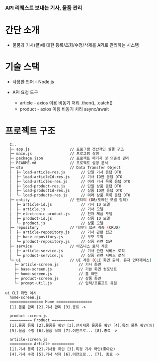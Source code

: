 ### API 리퀘스트 보내는 기사, 물품 관리

# 간단 소개
  - 물품과 기사(글)에 대한 등록/조회/수정/삭제를 API로 관리하는 시스템

# 기술 스택
  - 사용한 언어 - Node.js

  - API 요청 도구
      - article - axios 이용 비동기 처리 .then(), .catch()
      - product - axios 이용 비동기 처리 async/await

# 프로젝트 구조
```bash
  C:.
  ├─ app.js                  // 프로그램 전반적인 실행 구조
  ├─ main.js                 // 프로그램 실행
  ├─ package.json            // 프로젝트 패키지 및 의존성 관리
  ├─ README.md               // 프로젝트 설명 문서
  ├─ dto                     // Data Transfer Object
  │  ├─ load-article-res.js       // 단일 기사 응답 DTO
  │  ├─ load-articleId-res.js     // 기사 ID만 응답 DTO
  │  ├─ load-articles-res.js      // 여러 기사 목록 응답 DTO
  │  ├─ load-product-res.js       // 단일 상품 응답 DTO
  │  ├─ load-productId-res.js     // 상품 ID만 응답 DTO
  │  └─ load-products-res.js      // 여러 상품 목록 응답 DTO
  ├─ entity                  // 엔티티 (DB/도메인 모델 정의)
  │  ├─ article-id.js             // 기사 ID 모델
  │  ├─ article.js                // 기사 모델
  │  ├─ electronic-product.js     // 전자 제품 모델
  │  ├─ product-id.js             // 상품 ID 모델
  │  └─ product.js                // 상품 모델
  ├─ repository              // 데이터 접근 계층 (CRUD)
  │  ├─ article-repository.js     // 기사 관련 접근
  │  ├─ base-repository.js        // 부모 로직
  │  └─ product-repository.js     // 상품 관련 접근
  ├─ service                 // 비즈니스 로직 계층
  │  ├─ article-service.js        // 기사 관련 서비스 로직
  │  └─ product-service.js        // 상품 관련 서비스 로직
  └─ ui                      // UI 계층 (CLI 화면 출력, 유저 인터페이스)
    ├─ article-screen.js         // 기사 화면
    ├─ base-screen.js            // 기본 화면 컴포넌트
    ├─ home-screen.js            // 홈 화면
    ├─ product-screen.js         // 상품 화면
    └─ prompt-util.js            // 입력/프롬프트 유틸
```   
    ui CLI 화면 예시
      home-screen.js
      =============== Home ================
      [1].물품 관리 [2].기사 관리 [3].종료 ->

      product-screen.js
      ========== Product ==========
      [1].물품 등록 [2].물품들 확인 [3].전자제품 물품들 확인 [4].특정 물품 확인(찜)
      [5].물품 수정 [6].물품 삭제 [7].이전으로... [8].종료 ->

      article-screen.js 
      ========== Article ==========
      [1].기사 등록 [2].기사들 확인 [3].특정 기사 확인(좋아요)  
      [4].기사 수정 [5].기사 삭제 [6].이전으로... [7]. 종료 -> 

